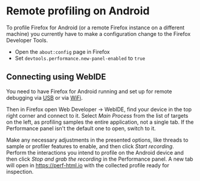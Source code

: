 # Remote profiling on Android

To profile Firefox for Android (or a remote Firefox instance on a different machine) you currently have to make a configuration change to the Firefox Developer Tools.

* Open the `about:config` page in Firefox
* Set `devtools.performance.new-panel-enabled` to `true`

## Connecting using WebIDE

You need to have Firefox for Android running and set up for remote debugging via [USB](https://developer.mozilla.org/docs/Tools/Remote_Debugging/Debugging_Firefox_for_Android_with_WebIDE) or via [WiFi](https://developer.mozilla.org/docs/Tools/Remote_Debugging/Debugging_Firefox_for_Android_over_Wifi).

Then in Firefox open Web Developer -> WebIDE, find your device in the top right corner and connect to it. Select *Main Process* from the list of targets on the left, as profiling samples the entire application, not a single tab. If the Performance panel isn't the default one to open, switch to it.

Make any necessary adjustments in the presented options, like threads to sample or profiler features to enable, and then click *Start recording*. Perform the interactions you intend to profile on the Android device and then click *Stop and grab the recording* in the Performance panel. A new tab will open in https://perf-html.io with the collected profile ready for inspection.
